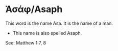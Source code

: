 # Ἀσάφ/Asaph
This word is the name Asa. It is the name of a man.
* This name is also spelled Asaph.

See: Matthew 1:7, 8
